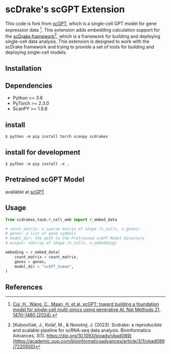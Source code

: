 # scDrake's scGPT Extension

This code is fork from [scGPT](https://github.com/bowang-lab/scGPT), which is a single-cell GPT model for gene expression data [^1]. This extension adds embedding calculation support for the [scDrake framework](https://github.com/bioinfocz/scdrake)[^2], which is a framework for building and deploying single-cell data analysis.
This extension is designed to work with the scDrake framework and trying to provide a set of tools for building and deploying single-cell models.

## Installation

## Dependencies

- Python >= 3.8
- PyTorch >= 2.3.0
- ScanPY >= 1.9.8

## install

```{bash}
$ python -m pip install torch scanpy scdrakex
```

## install for development

```{bash}
$ python -m pip install -e .
```

## Pretrained scGPT Model

available at [scGPT](https://github.com/bowang-lab/scGPT?tab=readme-ov-file#pretrained-scgpt-model-zoo)

## Usage

```python
from scdrakex.task.r_cell_emb import r_embed_data

# count_matrix: a sparse matrix of shape (n_cells, n_genes)
# genes: a list of gene symbols
# model_dir: the path to the Pretrained scGPT Model directory
# output: ndarray of shape (n_cells, n_embedding)

embeding = r_embed_data(
    count_matrix = count_matrix,
    genes = genes,
    model_dir = "scGPT_human",
)
```

## References

[^1]: [Cui, H., Wang, C., Maan, H. et al. scGPT: toward building a foundation model for single-cell multi-omics using generative AI. Nat Methods 21, 1470–1480 (2024).](https://www.nature.com/articles/s41592-024-02201-0)
[^2]: [Kubovčiak, J., Kolář, M., & Novotný, J. (2023). Scdrake: a reproducible and scalable pipeline for scRNA-seq data analysis. Bioinformatics Advances, 3(1). https://doi.org/10.1093/bioadv/vbad089](https://academic.oup.com/bioinformaticsadvances/article/3/1/vbad089/7220500)